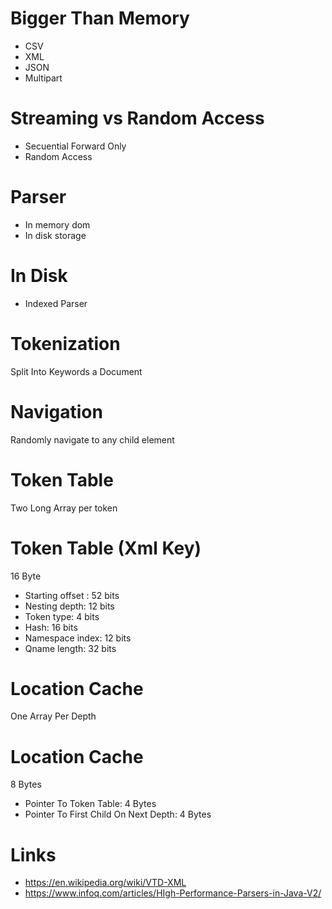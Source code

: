 # Bigger Than Memory

- CSV
- XML
- JSON
- Multipart

# Streaming vs Random Access

- Secuential Forward Only
- Random Access

# Parser

- In memory dom
- In disk storage

# In Disk

- Indexed Parser 

# Tokenization

Split Into Keywords a Document

# Navigation

Randomly navigate to any child element

# Token Table

Two Long Array  per token

# Token Table (Xml Key)

16 Byte

- Starting offset : 52 bits
- Nesting depth: 12 bits
- Token type: 4 bits
- Hash: 16 bits
- Namespace index: 12 bits
- Qname length: 32 bits

# Location Cache

One Array<Long> Per Depth

# Location Cache

8 Bytes

- Pointer To Token Table: 4 Bytes
- Pointer To First Child On Next Depth: 4 Bytes


# Links

- https://en.wikipedia.org/wiki/VTD-XML
- https://www.infoq.com/articles/HIgh-Performance-Parsers-in-Java-V2/